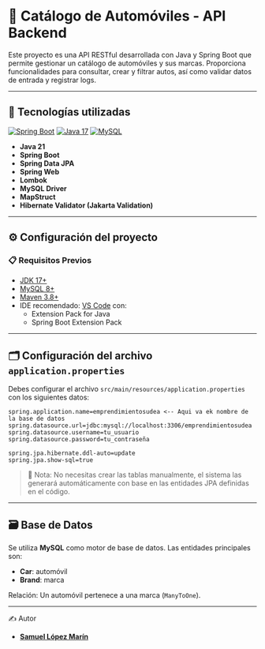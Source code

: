 # 🚗 Catálogo de Automóviles - API Backend

Este proyecto es una API RESTful desarrollada con Java y Spring Boot que permite gestionar un catálogo de automóviles y sus marcas. Proporciona funcionalidades para consultar, crear y filtrar autos, así como validar datos de entrada y registrar logs.

---

## 🧰 Tecnologías utilizadas

[![Spring Boot](https://img.shields.io/badge/Spring_Boot-6DB33F?style=for-the-badge&logo=spring&logoColor=white)](https://spring.io/projects/spring-boot)
[![Java 17](https://img.shields.io/badge/Java-17-007396?style=for-the-badge&logo=openjdk&logoColor=white)](https://openjdk.org/projects/jdk/17/)
[![MySQL](https://img.shields.io/badge/MySQL-4479A1?style=for-the-badge&logo=mysql&logoColor=white)](https://www.mysql.com/)

- **Java 21**
- **Spring Boot**
- **Spring Data JPA**
- **Spring Web**
- **Lombok**
- **MySQL Driver**
- **MapStruct**
- **Hibernate Validator (Jakarta Validation)**

---

## ⚙️ Configuración del proyecto

### 📋 Requisitos Previos

- [JDK 17+](https://adoptium.net/)
- [MySQL 8+](https://dev.mysql.com/downloads/)
- [Maven 3.8+](https://maven.apache.org/)
- IDE recomendado: [VS Code](https://code.visualstudio.com/) con:
  - Extension Pack for Java
  - Spring Boot Extension Pack

---

## 🗂 Configuración del archivo `application.properties`

Debes configurar el archivo `src/main/resources/application.properties` con los siguientes datos:

```properties
spring.application.name=emprendimientosudea <-- Aqui va ek nombre de la base de datos
spring.datasource.url=jdbc:mysql://localhost:3306/emprendimientosudea
spring.datasource.username=tu_usuario
spring.datasource.password=tu_contraseña

spring.jpa.hibernate.ddl-auto=update
spring.jpa.show-sql=true
```

> 📝 Nota: No necesitas crear las tablas manualmente, el sistema las generará automáticamente con base en las entidades JPA definidas en el código.

---

## 🗃️ Base de Datos

Se utiliza **MySQL** como motor de base de datos. Las entidades principales son:

- **Car**: automóvil
- **Brand**: marca

Relación: Un automóvil pertenece a una marca (`ManyToOne`).

---

✍️ Autor

- [**Samuel López Marín**](https://github.com/SamKarsa)  
